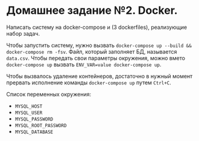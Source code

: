 # Домашнее задание №2. Docker.
Написать систему на docker-compose и (3 dockerfiles), реализующие набор задач.

Чтобы запустить систему, нужно вызвать ``docker-compose up --build && docker-compose rm -fsv``. Файл, который заполняет БД, называется ``data.csv``. Чтобы передать свои параметры окружения, можно вмето ``docker-compose up`` вызвать ``ENV_VAR=value docker-compose up``. 

Чтобы вызвалось удаление контейнеров, достаточно в нужный момент прервать исполнение команды ``docker-compose up`` путем ``Ctrl+C``.

Список переменных окружения:
 - ``MYSQL_HOST``
 - ``MYSQL_USER``
 - ``MYSQL_PASSWORD``
 - ``MYSQL_ROOT_PASSWORD``
 - ``MYSQL_DATABASE``
